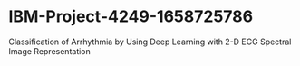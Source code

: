 # IBM-Project-4249-1658725786
Classification of Arrhythmia by Using Deep Learning with 2-D ECG Spectral Image Representation
